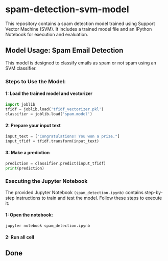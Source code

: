 # spam-detection-svm-model
 This repository contains a spam detection model trained using Support Vector Machine (SVM). It includes a trained model file and an IPython Notebook for execution and evaluation.

## Model Usage: Spam Email Detection
This model is designed to classify emails as spam or not spam using an SVM classifier.

### Steps to Use the Model:

#### 1: Load the trained model and vectorizer
```python
import joblib
tfidf = joblib.load('tfidf_vectorizer.pkl')
classifier = joblib.load('spam.model')
```
#### 2: Prepare your input text
```python
input_text = ["Congratulations! You won a prize."]
input_tfidf = tfidf.transform(input_text)
```
#### 3: Make a prediction
```python
prediction = classifier.predict(input_tfidf)
print(prediction)
```

### Executing the Jupyter Notebook

The provided Jupyter Notebook ```(spam_detection.ipynb)``` contains step-by-step instructions to train and test the model. Follow these steps to execute it:

#### 1: Open the notebook:
```jupyter notebook spam_detection.ipynb```

#### 2: Run all cell

## Done